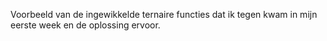 Voorbeeld van de ingewikkelde ternaire functies dat ik tegen kwam in mijn eerste week en de oplossing ervoor.